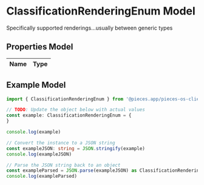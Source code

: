 
# ClassificationRenderingEnum Model

Specifically supported renderings...usually between generic types

## Properties Model

Name | Type
------------ | -------------

## Example Model

```typescript
import { ClassificationRenderingEnum } from '@pieces.app/pieces-os-client'

// TODO: Update the object below with actual values
const example: ClassificationRenderingEnum = {
}

console.log(example)

// Convert the instance to a JSON string
const exampleJSON: string = JSON.stringify(example)
console.log(exampleJSON)

// Parse the JSON string back to an object
const exampleParsed = JSON.parse(exampleJSON) as ClassificationRenderingEnum
console.log(exampleParsed)
```


